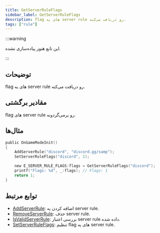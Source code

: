 ```yaml
---
title: GetServerRuleFlags
sidebar_label: GetServerRuleFlags
description: flag های یه server rule رو دریافت می‌کنه.
tags: ["rule"]
---
```


<VersionWarn version='omp v1.1.0.2612' />

:::warning

این تابع هنوز پیاده‌سازی نشده.

:::

## توضیحات

flag های یه server rule رو دریافت می‌کنه.

## مقادیر برگشتی

flag های server rule رو برمی‌گردونه.

## مثال‌ها

```c
public OnGameModeInit()
{
    AddServerRule("discord", "discord.gg/samp");
    SetServerRuleFlags("discord", 1);

    new E_SERVER_RULE_FLAGS:flags = GetServerRuleFlags("discord");
    printf("Flags: %d", _:flags); // Flags: 1
    return 1;
}
```

## توابع مرتبط

- [AddServerRule](AddServerRule): اضافه کردن یه server rule.
- [RemoveServerRule](RemoveServerRule): حذف server rule.
- [IsValidServerRule](IsValidServerRule): بررسی اعتبار server rule داده شده.
- [SetServerRuleFlags](SetServerRuleFlags): تنظیم flag های یه server rule.